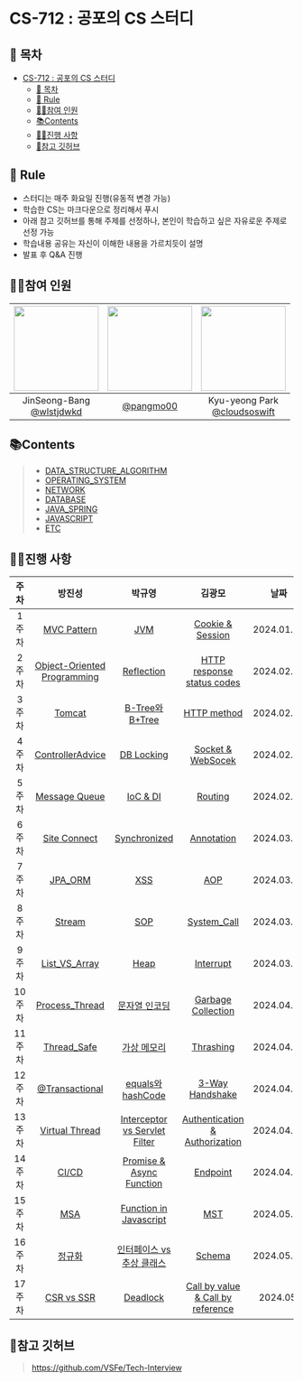 # CS-712 : 공포의 CS 스터디

## 📑 목차

- [CS-712 : 공포의 CS 스터디](#cs-712--공포의-cs-스터디)
  - [📑 목차](#-목차)
  - [🌳 Rule](#-rule)
  - [💁‍♂️참여 인원](#️참여-인원)
  - [📚Contents](#contents)
  - [🏃‍♀️진행 사항](#️진행-사항)
  - [📌참고 깃허브](#참고-깃허브)

## 🌳 Rule

- 스터디는 매주 화요일 진행(유동적 변경 가능)
- 학습한 CS는 마크다운으로 정리해서 푸시
- 아래 참고 깃허브를 통해 주제를 선정하나, 본인이 학습하고 싶은 자유로운 주제로 선정 가능
- 학습내용 공유는 자신이 이해한 내용을 가르치듯이 설명
- 발표 후 Q&A 진행

## 💁‍♂️참여 인원

| <img src="https://avatars.githubusercontent.com/u/74286424?v=4" width="150" height="150"/> | <img src="https://avatars.githubusercontent.com/u/80333530?v=4" width="150" height="150"/> | <img src="https://avatars.githubusercontent.com/u/77185436?v=4" width="150" height="150"/> |
| :----------------------------------------------------------------------------------------: | :----------------------------------------------------------------------------------------: | :----------------------------------------------------------------------------------------: |
|                JinSeong-Bang<br/>[@wlstjdwkd](https://github.com/wlstjdwkd)                |                          [@pangmo00](https://github.com/pangmo00)                          |            Kyu-yeong Park<br/>[@cloudsoswift](https://github.com/cloudsoswift)             |

## 📚Contents

> - [DATA_STRUCTURE_ALGORITHM](01-DATA_STRUCTURE_ALGORITHM)
> - [OPERATING_SYSTEM](02-OPERATING_SYSTEM)
> - [NETWORK](03-NETWORK)
> - [DATABASE](04-DATABASE)
> - [JAVA_SPRING](07-JAVA_SPRING)
> - [JAVASCRIPT](08-JAVASCRIPT)
> - [ETC](05-ETC)

## 🏃‍♀️진행 사항

|  주차  |                                                               방진성                                                                |                                       박규영                                        |                                           김광모                                           |    날짜    |
| :----: | :---------------------------------------------------------------------------------------------------------------------------------: | :---------------------------------------------------------------------------------: | :----------------------------------------------------------------------------------------: | :--------: |
| 1주차  |                                           [MVC Pattern](05-ETC/8_MVC%20Pattern/Readme.md)                                           |                        [JVM](07-JAVA_SPRING/1_JVM/Readme.md)                        |             [Cookie & Session](03-NETWORK/1_Cookie%20%26%20Session/Readme.md)              | 2024.01.30 |
| 2주차  | [Object-Oriented Programming](05-ETC/4_%EA%B0%9D%EC%B2%B4%EC%A7%80%ED%96%A5%ED%94%84%EB%A1%9C%EA%B7%B8%EB%9E%98%EB%B0%8D/Readme.md) |                 [Reflection](07-JAVA_SPRING/4_Reflection/Readme.md)                 |   [HTTP response status codes](03-NETWORK/2_HTTP%20response%20status%20codes/Readme.md)    | 2024.02.06 |
| 3주차  |                                            [Tomcat](07-JAVA_SPRING/18_Tomcat/Readme.md)                                             |              [B-Tree와 B+Tree](04-DATABASE/10_B-TREE_B+TREE/Readme.md)              |                    [HTTP method](03-NETWORK/3_Http%20Method/Readme.md)                     | 2024.02.13 |
| 4주차  |                                  [ControllerAdvice](07-JAVA_SPRING/19_ControllerAdvice/Readme.md)                                   |                  [DB Locking](04-DATABASE/11_DB-Locking/Readme.md)                  |          [Socket & WebSocek](03-NETWORK/5_Socket%20%26%20Web%20Socket/Readme.md)           | 2024.02.20 |
| 5주차  |                                        [Message Queue](05-ETC/17_Message%20Queue/Readme.md)                                         |                   [IoC & DI](07-JAVA_SPRING/11_IoC-DI/Readme.md)                    |                       [Routing](03-NETWORK/17_Forwarding/Readme.md)                        | 2024.02.27 |
| 6주차  |                                       [Site Connect](03-NETWORK/13_Site%20Connect/Readme.md)                                        |               [Synchronized](07-JAVA_SPRING/7_Synchronized/Readme.md)               |                    [Annotation](07-JAVA_SPRING/17_Annotation/Readme.md)                    | 2024.03.06 |
| 7주차  |                                           [JPA_ORM](07-JAVA_SPRING/15_JPA-ORM/Readme.md)                                            |                         [XSS](03-NETWORK/21_XSS/Readme.md)                          |                           [AOP](07-JAVA_SPRING/12_AOP/Readme.md)                           | 2024.03.12 |
| 8주차  |                                             [Stream](07-JAVA_SPRING/8_Stream/Readme.md)                                             |                         [SOP](03-NETWORK/15_SOP/Readme.md)                          |                 [System_Call](02-OPERATING_SYSTEM/1.System_Call/Readme.md)                 | 2024.03.20 |
| 9주차  |                                 [List_VS_Array](01-DATA_STRUCTURE_ALGORITHM/2_LinkedList/Readme.md)                                 |                [Heap](01-DATA_STRUCTURE_ALGORITHM/6_Heap/Readme.md)                 |                   [Interrupt](02-OPERATING_SYSTEM/2.Interrupt/Readme.md)                   | 2024.03.27 |
| 10주차 |                                   [Process_Thread](02-OPERATING_SYSTEM/3_ProcessThread/Readme.md)                                   |               [문자열 인코딩](05-ETC/15-Character_Encoding/Readme.md)               |                [Garbage Collection](05-ETC/10_Garbage_Collection/Readme.md)                | 2024.04.02 |
| 11주차 |                                     [Thread_Safe](02-OPERATING_SYSTEM/12_ThreadSafe/Readme.md)                                      |           [가상 메모리](02-OPERATING_SYSTEM/17_Virtual-Memory/Readme.md)            |                  [Thrashing](02-OPERATING_SYSTEM/16.Thrashing/Readme.md)                   | 2024.04.10 |
| 12주차 |                                   [@Transactional](07-JAVA_SPRING%2F16_Transactional%2FReadme.md)                                   |          [equals와 hashCode](07-JAVA_SPRING/10_equals-hashCode/Readme.md)           |            [3-Way Handshake](02-OPERATING_SYSTEM/11.3-Way-Handshake/Readme.md)             | 2024.04.16 |
| 13주차 |                                   [Virtual Thread](07-JAVA_SPRING%2F20_VirtualThread%2FReadme.md)                                   |   [Interceptor vs Servlet Filter](07-JAVA_SPRING/13_Interceptor-Filter/Readme.md)   | [Authentication & Authorization](05-ETC/12_Authentication%20%26%20Authorization/Readme.md) | 2024.04.23 |
| 14주차 |                                                [CI/CD](05-ETC%2F2_CI_CD%2FReadme.md)                                                |         [Promise & Async Function](08-JAVASCRIPT/1_Promise-async/Readme.md)         |                        [Endpoint](03-NETWORK/22_Endpoint/Readme.md)                        | 2024.04.30 |
| 15주차 |                                                 [MSA](05-ETC%2F18_MSA%2FReadme.md)                                                  |            [Function in Javascript](08-JAVASCRIPT/2_Function/Readme.md)             |                   [MST](./01-DATA_STRUCTURE_ALGORITHM/12_MST/Readme.md)                    | 2024.05.09 |
| 16주차 |                                         [정규화](04-DATABASE%2F7_Normalization%2FReadme.md)                                         | [인터페이스 vs 추상 클래스](07-JAVA_SPRING/3_Interface-vs-Abstract-Class/Readme.md) |                         [Schema](04-DATABASE/13_Schema/Readme.md)                          | 2024.05.14 |
| 17주차 |                                        [CSR vs SSR](03-NETWORK%2FCSR%20vs%20SSR%2FReadme.md)                                        |                [Deadlock](02-OPERATING_SYSTEM/9_Deadlock/Readme.md)                 |      [Call by value & Call by reference](05-ETC/6_Call-by-value%26Call-by-reference/)      |  2024.05.  |

[//]: # "지우지 말 것/복사용임"
[//]: # "| 주차 |                                                                                                  |                                                                                |                                       | 2024.05. |"

## 📌참고 깃허브

> https://github.com/VSFe/Tech-Interview
